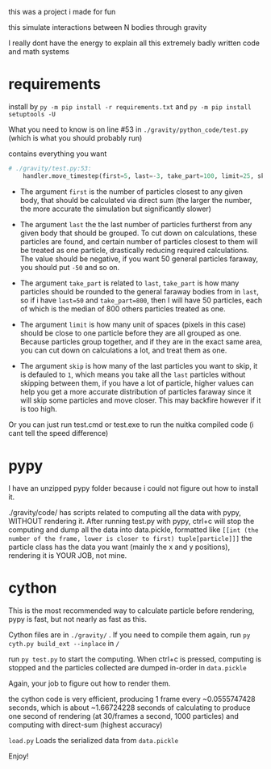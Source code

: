 this was a project i made for fun

this simulate interactions between N bodies through gravity

I really dont have the energy to explain all this extremely badly written code and math systems


# requirements
install by `py -m pip install -r requirements.txt` and `py -m pip install setuptools -U`

What you need to know is on line #53 in `./gravity/python_code/test.py` (which is what you should probably run)

contains everything you want

```py
# ./gravity/test.py:53:
    handler.move_timestep(first=5, last=-3, take_part=100, limit=25, skip=10, direction_func=np.median)
```

* The argument `first` is the number of particles closest to any given body, that should be calculated via direct sum (the larger the number, the more accurate the simulation but significantly slower)

* The argument `last` the the last number of particles furtherst from any given body that should be grouped. To cut down on calculations, these particles are found, and certain number of particles closest to them will be treated as one particle, drastically reducing required calculations. The value should be negative, if you want 50 general particles faraway, you should put `-50` and so on.

* The argument `take_part` is related to `last`, `take_part` is how many particles should be rounded to the general faraway bodies from in `last`, so if i have `last=50` and `take_part=800`, then I will have 50 particles, each of which is the median of 800 others particles treated as one.

* The argument `limit` is how many unit of spaces (pixels in this case) should be close to one particle before they are all grouped as one. Because particles group together, and if they are in the exact same area, you can cut down on calculations a lot, and treat them as one.

* The argument `skip` is how many of the last particles you want to skip, it is defauled to `1`, which means you take all the `last` particles without skipping between them, if you have a lot of particle, higher values can help you get a more accurate distribution of particles faraway since it will skip some particles and move closer. This may backfire however if it is too high.

Or you can just run test.cmd or test.exe to run the nuitka compiled code (i cant tell the speed difference)
# pypy

I have an unzipped pypy folder because i could not figure out how to install it.

./gravity/code/ has scripts related to computing all the data with pypy, WITHOUT rendering it. After running test.py with pypy, ctrl+c will stop the computing and dump all the data into data.pickle, formatted like `[[int (the number of the frame, lower is closer to first) tuple[particle]]]` the particle class has the data you want (mainly the x and y positions), rendering it is YOUR JOB, not mine.

# cython

This is the most recommended way to calculate particle before rendering, pypy is fast, but not nearly as fast as this.

Cython files are in `./gravity/` . If you need to compile them again, run `py cyth.py build_ext --inplace` in `/`

run `py test.py` to start the computing. When ctrl+c is pressed, computing is stopped and the particles collected are dumped in-order in `data.pickle`

Again, your job to figure out how to render them.

the cython code is very efficient, producing 1 frame every ~0.0555747428 seconds, which is about ~1.66724228 seconds of calculating to produce one second of rendering (at 30/frames a second, 1000 particles) and computing with direct-sum (highest accuracy)

`load.py` Loads the serialized data from `data.pickle`

Enjoy!